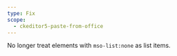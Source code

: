 ```yaml
---
type: Fix
scope:
  - ckeditor5-paste-from-office
---
```


No longer treat elements with `mso-list:none` as list items.
